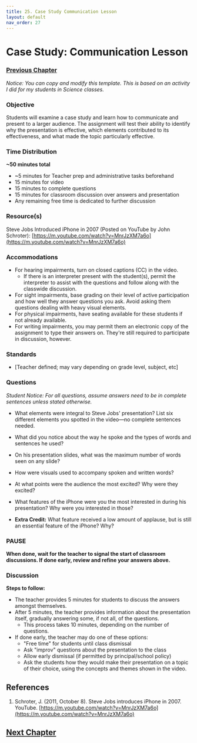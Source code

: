 ```yaml
---
title: 25. Case Study Communication Lesson
layout: default
nav_order: 27
---
```

# Case Study: Communication Lesson

### [Previous Chapter](Z024_Action_Plan_Month_1.html)

*Notice: You can copy and modify this template. This is based on an activity I did for my students in Science classes.*

### **Objective**
Students will examine a case study and learn how to communicate and present to a larger audience. The assignment will test their ability to identify why the presentation is effective, which elements contributed to its effectiveness, and what made the topic particularly effective.

### **Time Distribution**
**~50 minutes total**
- ~5 minutes for Teacher prep and administrative tasks beforehand
- 15 minutes for video
- 15 minutes to complete questions
- 15 minutes for classroom discussion over answers and presentation
- Any remaining free time is dedicated to further discussion

### **Resource(s)**
Steve Jobs Introduced iPhone in 2007
(Posted on YouTube by John Schroter):
[https://m.youtube.com/watch?v=MnrJzXM7a6o](https://m.youtube.com/watch?v=MnrJzXM7a6o) 

### **Accommodations**
- For hearing impairments, turn on closed captions (CC) in the video.
  - If there is an interpreter present with the student(s), permit the interpreter to assist with the questions and follow along with the classwide discussion.
- For sight impairments, base grading on their level of active participation and how well they answer questions you ask. 
Avoid asking them questions dealing with heavy visual elements.
- For physical impairments, have seating available for these students if not already available.
- For writing impairments, you may permit them an electronic copy of the assignment to type their answers on. They're still required to participate in discussion, however.

### **Standards**
- [Teacher defined; may vary depending on grade level, subject, etc]

### **Questions**
*Student Notice: For all questions, assume answers need to be in complete sentences unless stated otherwise.*

- What elements were integral to Steve Jobs' presentation? List six different elements you spotted in the video—no complete sentences needed.

- What did you notice about the way he spoke and the types of words and sentences he used?

- On his presentation slides, what was the maximum number of words seen on any slide?

- How were visuals used to accompany spoken and written words?

- At what points were the audience the most excited? Why were they excited?

- What features of the iPhone were you the most interested in during his presentation? Why were you interested in those?

- **Extra Credit:** What feature received a low amount of applause, but is still an essential feature of the iPhone? Why?

### **PAUSE**

**When done, wait for the teacher to signal the start of classroom discussions. If done early, review and refine your answers above.**

### **Discussion**

**Steps to follow:**
- The teacher provides 5 minutes for students to discuss the answers amongst themselves. 
- After 5 minutes, the teacher provides information about the presentation itself, gradually answering some, if not all, of the questions.
  - This process takes 10 minutes, depending on the number of questions.
- If done early, the teacher may do one of these options:
  - "Free time" for students until class dismissal
  - Ask "improv" questions about the presentation to the class
  - Allow early dismissal (if permitted by principal/school policy)
  - Ask the students how they would make their presentation on a topic of their choice, using the concepts and themes shown in the video.

## References

1. Schroter, J. (2011, October 8). Steve Jobs introduces iPhone in 2007. YouTube. [https://m.youtube.com/watch?v=MnrJzXM7a6o](https://m.youtube.com/watch?v=MnrJzXM7a6o)

## [Next Chapter](Z026_Conclusion_Learnings.html)
